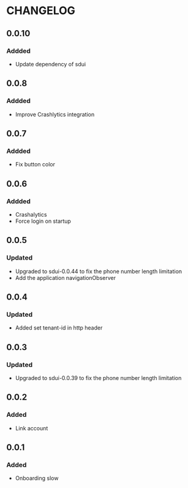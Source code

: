 # CHANGELOG

## 0.0.10
### Addded
- Update dependency of sdui

## 0.0.8
### Addded
- Improve Crashlytics integration

## 0.0.7
### Addded
- Fix button color

## 0.0.6
### Addded
- Crashalytics
- Force login on startup

## 0.0.5
### Updated
- Upgraded to sdui-0.0.44 to fix the phone number length limitation
- Add the application navigationObserver

## 0.0.4
### Updated
- Added set tenant-id in http header

## 0.0.3
### Updated
- Upgraded to sdui-0.0.39 to fix the phone number length limitation

## 0.0.2
### Added
- Link account

## 0.0.1
### Added
- Onboarding slow
